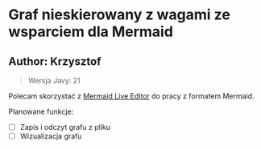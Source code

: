 # Graf nieskierowany z wagami ze wsparciem dla Mermaid

## Author: Krzysztof

> Wersja Javy: 21

Polecam skorzystać z [Mermaid Live Editor](https://mermaid.live/) do pracy z formatem Mermaid.

Planowane funkcje:

- [ ] Zapis i odczyt grafu z pliku
- [ ] Wizualizacja grafu
